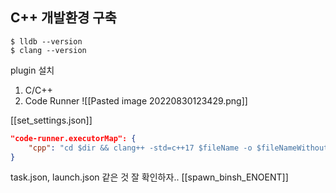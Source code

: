 ## C++ 개발환경 구축

```shell
$ lldb --version
$ clang --version
```

plugin 설치
1. C/C++
2. Code Runner
   ![[Pasted image 20220830123429.png]]

[[set_settings.json]]
```json
"code-runner.executorMap": {
	"cpp": "cd $dir && clang++ -std=c++17 $fileName -o $fileNameWithoutExt && $dir$fileNameWithoutExt"
}
```

task.json, launch.json 같은 것 잘 확인하자.. [[spawn_binsh_ENOENT]]